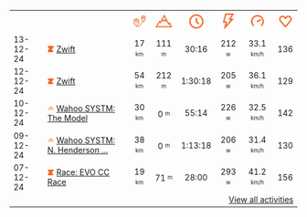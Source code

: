 <table>
    <tr>
        <th></th>
        <th></th>
        <th align="center"><img src="https://raw.githubusercontent.com/robiningelbrecht/strava-activities/master/public/distance.svg" width="30" alt="distance" title="distance"/></th>
        <th align="center"><img src="https://raw.githubusercontent.com/robiningelbrecht/strava-activities/master/public/elevation.svg" width="30" alt="elevation" title="elevation"/></th>
        <th align="center"><img src="https://raw.githubusercontent.com/robiningelbrecht/strava-activities/master/public/time.svg" width="30" alt="time" title="time"/></th>
        <th align="center"><img src="https://raw.githubusercontent.com/robiningelbrecht/strava-activities/master/public/average-watt.svg" width="30" alt="average watts" title="average watts"/></th>
        <th align="center"><img src="https://raw.githubusercontent.com/robiningelbrecht/strava-activities/master/public/average-speed.svg" width="30" alt="average speed" title="average speed"/></th>
        <th align="center"><img src="https://raw.githubusercontent.com/robiningelbrecht/strava-activities/master/public/heart-rate.svg" width="30" alt="average heart rate" title="average heart rate"/></th>
    </tr>
            <tr>
            <td>13-12-24</td>
            <td>
                                <img src="https://raw.githubusercontent.com/robiningelbrecht/strava-activities/master/public/activity-virtual-ride-zwift.svg" width="12" alt="Zwift" title="Zwift"/>
<a href="https://www.strava.com/activities/13104879677" title="Kcal: 367 | Gear: None ">Zwift</a>
            </td>
            <td align="center">17 <sup><sub>km</sub></sup></td>
            <td align="center">111 <sup><sub>m</sub></sup></td>
            <td align="center">30:16</td>
            <td align="center">212 <sup><sub>w</sub></sup></td>
            <td align="center">33.1 <sup><sub>km/h</sub></sup></td>
            <td align="center">136</td>
        </tr>
            <tr>
            <td>12-12-24</td>
            <td>
                                <img src="https://raw.githubusercontent.com/robiningelbrecht/strava-activities/master/public/activity-virtual-ride-zwift.svg" width="12" alt="Zwift" title="Zwift"/>
<a href="https://www.strava.com/activities/13101138249" title="Kcal: 1059 | Gear: None ">Zwift</a>
            </td>
            <td align="center">54 <sup><sub>km</sub></sup></td>
            <td align="center">212 <sup><sub>m</sub></sup></td>
            <td align="center">1:30:18</td>
            <td align="center">205 <sup><sub>w</sub></sup></td>
            <td align="center">36.1 <sup><sub>km/h</sub></sup></td>
            <td align="center">129</td>
        </tr>
            <tr>
            <td>10-12-24</td>
            <td>
                <img src="https://raw.githubusercontent.com/robiningelbrecht/strava-activities/master/public/activity-ride.svg" width="12" alt="Wahoo SYSTM: The Model" title="Wahoo SYSTM: The Model"/>
<a href="https://www.strava.com/activities/13086032263" title="Kcal: 750 | Gear: None ">Wahoo SYSTM: The Model</a>
            </td>
            <td align="center">30 <sup><sub>km</sub></sup></td>
            <td align="center">0 <sup><sub>m</sub></sup></td>
            <td align="center">55:14</td>
            <td align="center">226 <sup><sub>w</sub></sup></td>
            <td align="center">32.5 <sup><sub>km/h</sub></sup></td>
            <td align="center">142</td>
        </tr>
            <tr>
            <td>09-12-24</td>
            <td>
                <img src="https://raw.githubusercontent.com/robiningelbrecht/strava-activities/master/public/activity-ride.svg" width="12" alt="Wahoo SYSTM: N. Henderson 2: Rabbit Mountain" title="Wahoo SYSTM: N. Henderson 2: Rabbit Mountain"/>
<a href="https://www.strava.com/activities/13079749349" title="Kcal: 908 | Gear: None ">Wahoo SYSTM: N. Henderson ...</a>
            </td>
            <td align="center">38 <sup><sub>km</sub></sup></td>
            <td align="center">0 <sup><sub>m</sub></sup></td>
            <td align="center">1:13:18</td>
            <td align="center">206 <sup><sub>w</sub></sup></td>
            <td align="center">31.4 <sup><sub>km/h</sub></sup></td>
            <td align="center">130</td>
        </tr>
            <tr>
            <td>07-12-24</td>
            <td>
                                <img src="https://raw.githubusercontent.com/robiningelbrecht/strava-activities/master/public/activity-virtual-ride-zwift.svg" width="12" alt="Race: EVO CC Race" title="Race: EVO CC Race"/>
<a href="https://www.strava.com/activities/13067195849" title="Kcal: 477 | Gear: None ">Race: EVO CC Race</a>
            </td>
            <td align="center">19 <sup><sub>km</sub></sup></td>
            <td align="center">71 <sup><sub>m</sub></sup></td>
            <td align="center">28:00</td>
            <td align="center">293 <sup><sub>w</sub></sup></td>
            <td align="center">41.2 <sup><sub>km/h</sub></sup></td>
            <td align="center">156</td>
        </tr>
                <tr>
            <td colspan="8" align="right"><a href="https://github.com/robiningelbrecht/strava-activities#activities">View all activities</a></td>
        </tr>
    </table>

